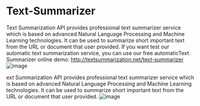 # Text-Summarizer
Text Summarization API provides professional text summarizer service which is based on advanced Natural Language Processing and Machine Learning technologies. It can be used to summarize short important text from the URL or document that user provided. If you want test our automatic text summarization service, you can use our free automaticText Summarizer online demo: http://textsummarization.net/text-summarizer
![image](https://github.com/user-attachments/assets/ff7dac16-1421-4524-bece-bf0af2df6aa9)

ext Summarization API provides professional text summarizer service which is based on advanced Natural Language Processing and Machine Learning technologies. It can be used to summarize short important text from the URL or document that user provided.
![image](https://github.com/user-attachments/assets/c2a3cd2b-1b3c-41be-b061-d61a8541840e)
